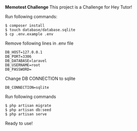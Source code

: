 
**Memotest Challenge**
This project is a Challenge for Hey Tutor!

Run following commands:

    $ composer install
    $ touch database/database.sqlite
    $ cp .env.example .env

Remove following lines in .env file

    DB_HOST=127.0.0.1
    DB_PORT=3306
    DB_DATABASE=laravel
    DB_USERNAME=root
    DB_PASSWORD=

Change DB CONNECTION to sqlite

    DB_CONNECTION=sqlite

Run following commands

    $ php artisan migrate
    $ php artisan db:seed
    $ php artisan serve

Ready to use!
 



